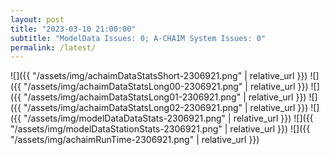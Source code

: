 ```yaml
---
layout: post
title: "2023-03-10 21:00:00"
subtitle: "ModelData Issues: 0; A-CHAIM System Issues: 0"
permalink: /latest/
---
```


![]({{ "/assets/img/achaimDataStatsShort-2306921.png" | relative_url }})
![]({{ "/assets/img/achaimDataStatsLong00-2306921.png" | relative_url }})
![]({{ "/assets/img/achaimDataStatsLong01-2306921.png" | relative_url }})
![]({{ "/assets/img/achaimDataStatsLong02-2306921.png" | relative_url }})
![]({{ "/assets/img/modelDataDataStats-2306921.png" | relative_url }})
![]({{ "/assets/img/modelDataStationStats-2306921.png" | relative_url }})
![]({{ "/assets/img/achaimRunTime-2306921.png" | relative_url }})




